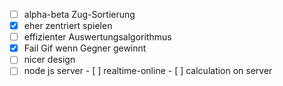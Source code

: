 - [ ] alpha-beta Zug-Sortierung
- [x] eher zentriert spielen
- [ ] effizienter Auswertungsalgorithmus
- [x] Fail Gif wenn Gegner gewinnt
- [ ] nicer design
- [ ] node js server
      - [ ] realtime-online
      - [ ] calculation on server